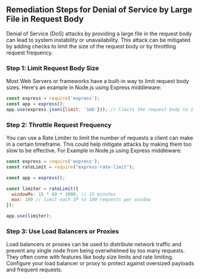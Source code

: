 

## Remediation Steps for Denial of Service by Large File in Request Body

Denial of Service (DoS) attacks by providing a large file in the request body can lead to system instability or unavailability. This attack can be mitigated by adding checks to limit the size of the request body or by throttling request frequency.

### Step 1: Limit Request Body Size

Most Web Servers or frameworks have a built-in way to limit request body sizes. Here's an example in Node.js using Express middleware:

```javascript
const express = require('express');
const app = express();
app.use(express.json({limit: '1mb'})); // limits the request body to 1 megabyte
```

### Step 2: Throttle Request Frequency

You can use a Rate Limiter to limit the number of requests a client can make in a certain timeframe. This could help mitigate attacks by making them too slow to be effective. For Example in Node.js using Express middleware:

```javascript
const express = require('express');
const rateLimit = require("express-rate-limit");

const app = express();

const limiter = rateLimit({
  windowMs: 15 * 60 * 1000, // 15 minutes
  max: 100 // limit each IP to 100 requests per window
});

app.use(limiter);
```

### Step 3: Use Load Balancers or Proxies

Load balancers or proxies can be used to distribute network traffic and prevent any single node from being overwhelmed by too many requests. They often come with features like body size limits and rate limiting. Configure your load balancer or proxy to protect against oversized payloads and frequent requests.